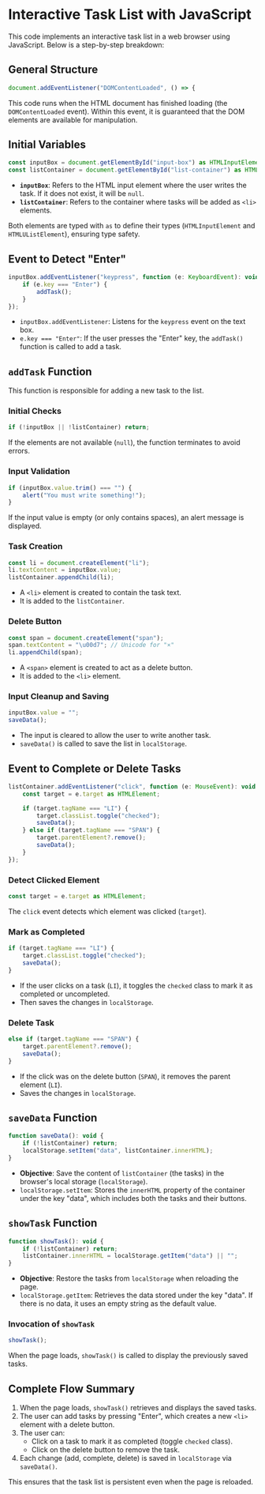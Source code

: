 # Interactive Task List with JavaScript

This code implements an interactive task list in a web browser using JavaScript. Below is a step-by-step breakdown:

## General Structure

```javascript
document.addEventListener("DOMContentLoaded", () => {
```
This code runs when the HTML document has finished loading (the `DOMContentLoaded` event). Within this event, it is guaranteed that the DOM elements are available for manipulation.

## Initial Variables

```javascript
const inputBox = document.getElementById("input-box") as HTMLInputElement | null;
const listContainer = document.getElementById("list-container") as HTMLUListElement | null;
```
- **`inputBox`**: Refers to the HTML input element where the user writes the task. If it does not exist, it will be `null`.
- **`listContainer`**: Refers to the container where tasks will be added as `<li>` elements.

Both elements are typed with `as` to define their types (`HTMLInputElement` and `HTMLUListElement`), ensuring type safety.

## Event to Detect "Enter"

```javascript
inputBox.addEventListener("keypress", function (e: KeyboardEvent): void {
    if (e.key === "Enter") {
        addTask();
    }
});
```
- `inputBox.addEventListener`: Listens for the `keypress` event on the text box.
- `e.key === "Enter"`: If the user presses the "Enter" key, the `addTask()` function is called to add a task.

## `addTask` Function

This function is responsible for adding a new task to the list.

### Initial Checks

```javascript
if (!inputBox || !listContainer) return;
```
If the elements are not available (`null`), the function terminates to avoid errors.

### Input Validation

```javascript
if (inputBox.value.trim() === "") {
    alert("You must write something!");
}
```
If the input value is empty (or only contains spaces), an alert message is displayed.

### Task Creation

```javascript
const li = document.createElement("li");
li.textContent = inputBox.value;
listContainer.appendChild(li);
```
- A `<li>` element is created to contain the task text.
- It is added to the `listContainer`.

### Delete Button

```javascript
const span = document.createElement("span");
span.textContent = "\u00d7"; // Unicode for "×"
li.appendChild(span);
```
- A `<span>` element is created to act as a delete button.
- It is added to the `<li>` element.

### Input Cleanup and Saving

```javascript
inputBox.value = "";
saveData();
```
- The input is cleared to allow the user to write another task.
- `saveData()` is called to save the list in `localStorage`.

## Event to Complete or Delete Tasks

```javascript
listContainer.addEventListener("click", function (e: MouseEvent): void {
    const target = e.target as HTMLElement;

    if (target.tagName === "LI") {
        target.classList.toggle("checked");
        saveData();
    } else if (target.tagName === "SPAN") {
        target.parentElement?.remove();
        saveData();
    }
});
```

### Detect Clicked Element

```javascript
const target = e.target as HTMLElement;
```
The `click` event detects which element was clicked (`target`).

### Mark as Completed

```javascript
if (target.tagName === "LI") {
    target.classList.toggle("checked");
    saveData();
}
```
- If the user clicks on a task (`LI`), it toggles the `checked` class to mark it as completed or uncompleted.
- Then saves the changes in `localStorage`.

### Delete Task

```javascript
else if (target.tagName === "SPAN") {
    target.parentElement?.remove();
    saveData();
}
```
- If the click was on the delete button (`SPAN`), it removes the parent element (`LI`).
- Saves the changes in `localStorage`.

## `saveData` Function

```javascript
function saveData(): void {
    if (!listContainer) return;
    localStorage.setItem("data", listContainer.innerHTML);
}
```
- **Objective**: Save the content of `listContainer` (the tasks) in the browser's local storage (`localStorage`).
- `localStorage.setItem`: Stores the `innerHTML` property of the container under the key "data", which includes both the tasks and their buttons.

## `showTask` Function

```javascript
function showTask(): void {
    if (!listContainer) return;
    listContainer.innerHTML = localStorage.getItem("data") || "";
}
```
- **Objective**: Restore the tasks from `localStorage` when reloading the page.
- `localStorage.getItem`: Retrieves the data stored under the key "data". If there is no data, it uses an empty string as the default value.

### Invocation of `showTask`

```javascript
showTask();
```
When the page loads, `showTask()` is called to display the previously saved tasks.

## Complete Flow Summary

1. When the page loads, `showTask()` retrieves and displays the saved tasks.
2. The user can add tasks by pressing "Enter", which creates a new `<li>` element with a delete button.
3. The user can:
     - Click on a task to mark it as completed (toggle `checked` class).
     - Click on the delete button to remove the task.
4. Each change (add, complete, delete) is saved in `localStorage` via `saveData()`.

This ensures that the task list is persistent even when the page is reloaded.
